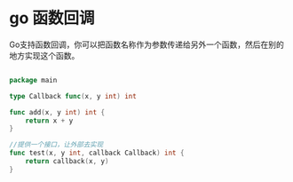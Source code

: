 # go 函数回调

Go支持函数回调，你可以把函数名称作为参数传递给另外一个函数，然后在别的地方实现这个函数。

```go

package main

type Callback func(x, y int) int

func add(x, y int) int {
	return x + y
}

//提供一个接口，让外部去实现
func test(x, y int, callback Callback) int {
	return callback(x, y)
}
```


